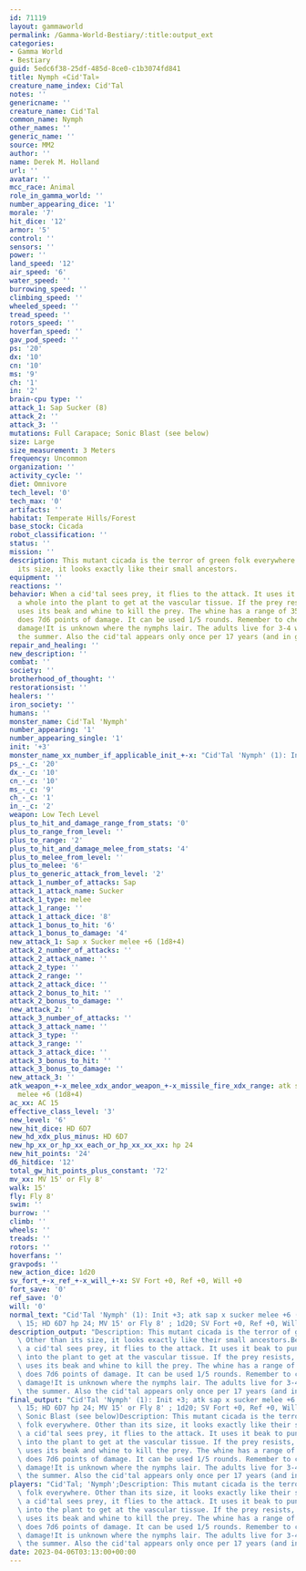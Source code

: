 ```yaml
---
id: 71119
layout: gammaworld
permalink: /Gamma-World-Bestiary/:title:output_ext
categories:
- Gamma World
- Bestiary
guid: 5edc6f38-25df-485d-8ce0-c1b3074fd841
title: Nymph «Cid'Tal»
creature_name_index: Cid'Tal
notes: ''
genericname: ''
creature_name: Cid'Tal
common_name: Nymph
other_names: ''
generic_name: ''
source: MM2
author: ''
name: Derek M. Holland
url: ''
avatar: ''
mcc_race: Animal
role_in_gamma_world: ''
number_appearing_dice: '1'
morale: '7'
hit_dice: '12'
armor: '5'
control: ''
sensors: ''
power: ''
land_speed: '12'
air_speed: '6'
water_speed: ''
burrowing_speed: ''
climbing_speed: ''
wheeled_speed: ''
tread_speed: ''
rotors_speed: ''
hoverfan_speed: ''
gav_pod_speed: ''
ps: '20'
dx: '10'
cn: '10'
ms: '9'
ch: '1'
in: '2'
brain-cpu type: ''
attack_1: Sap Sucker (8)
attack_2: ''
attack_3: ''
mutations: Full Carapace; Sonic Blast (see below)
size: Large
size_measurement: 3 Meters
frequency: Uncommon
organization: ''
activity_cycle: ''
diet: Omnivore
tech_level: '0'
tech_max: '0'
artifacts: ''
habitat: Temperate Hills/Forest
base_stock: Cicada
robot_classification: ''
status: ''
mission: ''
description: This mutant cicada is the terror of green folk everywhere. Other than
  its size, it looks exactly like their small ancestors.
equipment: ''
reactions: ''
behavior: When a cid'tal sees prey, it flies to the attack. It uses it beak to punch
  a whole into the plant to get at the vascular tissue. If the prey resists, the cid'tal
  uses its beak and whine to kill the prey. The whine has a range of 35 meters and
  does 7d6 points of damage. It can be used 1/5 rounds. Remember to check equipment
  damage!It is unknown where the nymphs lair. The adults live for 3-4 weeks during
  the summer. Also the cid'tal appears only once per 17 years (and in great numbers).
repair_and_healing: ''
new_description: ''
combat: ''
society: ''
brotherhood_of_thought: ''
restorationsist: ''
healers: ''
iron_society: ''
humans: ''
monster_name: Cid'Tal 'Nymph'
number_appearing: '1'
number_appearing_single: '1'
init: '+3'
monster_name_xx_number_if_applicable_init_+-x: "Cid'Tal 'Nymph' (1): Init +3"
ps_-_c: '20'
dx_-_c: '10'
cn_-_c: '10'
ms_-_c: '9'
ch_-_c: '1'
in_-_c: '2'
weapon: Low Tech Level
plus_to_hit_and_damage_range_from_stats: '0'
plus_to_range_from_level: ''
plus_to_range: '2'
plus_to_hit_and_damage_melee_from_stats: '4'
plus_to_melee_from_level: ''
plus_to_melee: '6'
plus_to_generic_attack_from_level: '2'
attack_1_number_of_attacks: Sap
attack_1_attack_name: Sucker
attack_1_type: melee
attack_1_range: ''
attack_1_attack_dice: '8'
attack_1_bonus_to_hit: '6'
attack_1_bonus_to_damage: '4'
new_attack_1: Sap x Sucker melee +6 (1d8+4)
attack_2_number_of_attacks: ''
attack_2_attack_name: ''
attack_2_type: ''
attack_2_range: ''
attack_2_attack_dice: ''
attack_2_bonus_to_hit: ''
attack_2_bonus_to_damage: ''
new_attack_2: ''
attack_3_number_of_attacks: ''
attack_3_attack_name: ''
attack_3_type: ''
attack_3_range: ''
attack_3_attack_dice: ''
attack_3_bonus_to_hit: ''
attack_3_bonus_to_damage: ''
new_attack_3: ''
atk_weapon_+-x_melee_xdx_andor_weapon_+-x_missile_fire_xdx_range: atk sap x sucker
  melee +6 (1d8+4)
ac_xx: AC 15
effective_class_level: '3'
new_level: '6'
new_hit_dice: HD 6D7
new_hd_xdx_plus_minus: HD 6D7
new_hp_xx_or_hp_xx_each_or_hp_xx_xx_xx: hp 24
new_hit_points: '24'
d6_hitdice: '12'
total_gw_hit_points_plus_constant: '72'
mv_xx: MV 15' or Fly 8'
walk: 15'
fly: Fly 8'
swim: ''
burrow: ''
climb: ''
wheels: ''
treads: ''
rotors: ''
hoverfans: ''
gravpods: ''
new_action_dice: 1d20
sv_fort_+-x_ref_+-x_will_+-x: SV Fort +0, Ref +0, Will +0
fort_save: '0'
ref_save: '0'
will: '0'
normal_text: "Cid'Tal 'Nymph' (1): Init +3; atk sap x sucker melee +6 (1d8+4); AC\
  \ 15; HD 6D7 hp 24; MV 15' or Fly 8' ; 1d20; SV Fort +0, Ref +0, Will +0"
description_output: "Description: This mutant cicada is the terror of green folk everywhere.\
  \ Other than its size, it looks exactly like their small ancestors.Behavior:When\
  \ a cid'tal sees prey, it flies to the attack. It uses it beak to punch a whole\
  \ into the plant to get at the vascular tissue. If the prey resists, the cid'tal\
  \ uses its beak and whine to kill the prey. The whine has a range of 35 meters and\
  \ does 7d6 points of damage. It can be used 1/5 rounds. Remember to check equipment\
  \ damage!It is unknown where the nymphs lair. The adults live for 3-4 weeks during\
  \ the summer. Also the cid'tal appears only once per 17 years (and in great numbers)."
final_output: "Cid'Tal 'Nymph' (1): Init +3; atk sap x sucker melee +6 (1d8+4); AC\
  \ 15; HD 6D7 hp 24; MV 15' or Fly 8' ; 1d20; SV Fort +0, Ref +0, Will +0Full Carapace;\
  \ Sonic Blast (see below)Description: This mutant cicada is the terror of green\
  \ folk everywhere. Other than its size, it looks exactly like their small ancestors.Behavior:When\
  \ a cid'tal sees prey, it flies to the attack. It uses it beak to punch a whole\
  \ into the plant to get at the vascular tissue. If the prey resists, the cid'tal\
  \ uses its beak and whine to kill the prey. The whine has a range of 35 meters and\
  \ does 7d6 points of damage. It can be used 1/5 rounds. Remember to check equipment\
  \ damage!It is unknown where the nymphs lair. The adults live for 3-4 weeks during\
  \ the summer. Also the cid'tal appears only once per 17 years (and in great numbers)."
players: "Cid'Tal; 'Nymph';Description: This mutant cicada is the terror of green\
  \ folk everywhere. Other than its size, it looks exactly like their small ancestors.Behavior:When\
  \ a cid'tal sees prey, it flies to the attack. It uses it beak to punch a whole\
  \ into the plant to get at the vascular tissue. If the prey resists, the cid'tal\
  \ uses its beak and whine to kill the prey. The whine has a range of 35 meters and\
  \ does 7d6 points of damage. It can be used 1/5 rounds. Remember to check equipment\
  \ damage!It is unknown where the nymphs lair. The adults live for 3-4 weeks during\
  \ the summer. Also the cid'tal appears only once per 17 years (and in great numbers).|"
date: 2023-04-06T03:13:00+00:00
---
```

</br>